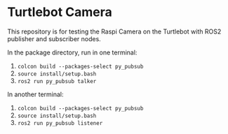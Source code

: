 # Turtlebot Camera

This repository is for testing the Raspi Camera on the Turtlebot with ROS2 publisher and subscriber nodes.

In the package directory, run in one terminal:

1. `colcon build --packages-select py_pubsub`
2. `source install/setup.bash`
3. `ros2 run py_pubsub talker`

In another terminal:

1. `colcon build --packages-select py_pubsub`
2. `source install/setup.bash`
3. `ros2 run py_pubsub listener`
